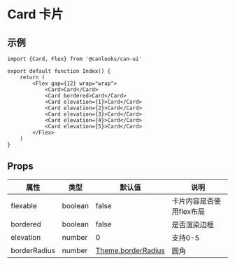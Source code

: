# Card 卡片

## 示例

```tsx
import {Card, Flex} from '@canlooks/can-ui'

export default function Index() {
    return (
        <Flex gap={12} wrap="wrap">
            <Card>Card</Card>
            <Card bordered>Card</Card>
            <Card elevation={1}>Card</Card>
            <Card elevation={2}>Card</Card>
            <Card elevation={3}>Card</Card>
            <Card elevation={4}>Card</Card>
            <Card elevation={5}>Card</Card>
        </Flex>
    )
}
```

## Props

| 属性           | 类型      | 默认值                                | 说明             |
|--------------|---------|------------------------------------|----------------|
| flexable     | boolean | false                              | 卡片内容是否使用flex布局 |
| bordered     | boolean | false                              | 是否渲染边框         |
| elevation    | number  | 0                                  | 支持0-5          |
| borderRadius | number  | [Theme.borderRadius](/guide/theme) | 圆角             |
